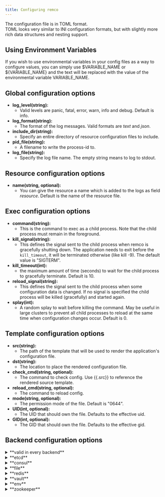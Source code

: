 ```yaml
---
title: Configuring remco
---
```


The configuration file is in TOML format.<br>
TOML looks very similar to INI configuration formats, but with slightly more rich data structures and nesting support.

## Using Environment Variables
If you wish to use environmental variables in your config files as a way
to configure values, you can simply use $VARIABLE_NAME or ${VARIABLE_NAME} and the text will be replaced with the value of the environmental variable VARIABLE_NAME.

## Global configuration options
 - **log_level(string):** 
   - Valid levels are panic, fatal, error, warn, info and debug. Default is info.
 - **log_format(string):** 
   - The format of the log messages. Valid formats are *text* and *json*.
 - **include_dir(string):**
   - Specify an entire directory of resource configuration files to include.
 - **pid_file(string):**
   - A filename to write the process-id to.
 - **log_file(string):**
   - Specify the log file name. The empty string means to log to stdout.

## Resource configuration options
 - **name(string, optional):**
    - You can give the resource a name which is added to the logs as field *resource*. Default is the name of the resource file.

## Exec configuration options
 - **command(string):**
   - This is the command to exec as a child process. Note that the child process must remain in the foreground.
 - **kill_signal(string):**
   - This defines the signal sent to the child process when remco is gracefully shutting down. The application needs to exit before the `kill_timeout`,
     it will be terminated otherwise (like kill -9). The default value is "SIGTERM".
 - **kill_timeout(int):**
   - the maximum amount of time (seconds) to wait for the child process to gracefully terminate. Default is 10.
 - **reload_signal(string):**
   - This defines the signal sent to the child process when some configuration data is changed. If no signal is specified the child process will be killed (gracefully) and started again.
 - **splay(int):**
   - A random splay to wait before killing the command. May be useful in large clusters to prevent all child processes to reload at the same time when configuration changes occur. Default is 0.

## Template configuration options
 - **src(string):**
    - The path of the template that will be used to render the application's configuration file.
 - **dst(string):**
    - The location to place the rendered configuration file.
 - **check_cmd(string, optional):**
    - The command to check config. Use {{.src}} to reference the rendered source template.
 - **reload_cmd(string, optional):**
    - The command to reload config.
 - **mode(string, optional):**
    - The permission mode of the file. Default is "0644".
 - **UID(int, optional):**
    - The UID that should own the file. Defaults to the effective uid.
 - **GID(int, optional):**
    - The GID that should own the file. Defaults to the effective gid.

## Backend configuration options

<details>
<summary> **valid in every backend** </summary>

 - **watch(bool, optional):**
   - Enable watch support. Default is false.
 - **prefix(string):**
   - Key path prefix. Default is "".
 - **interval(int):**
   - The backend polling interval. Can be used as a reconcilation loop for watch or standalone.
 - **onetime(bool, optional):**
   - Render the config file and quit. Default is false.
 - **keys([]string):**
   - The backend keys that the template requires to be rendered correctly. The child keys are also loaded.
</details>

<details>
<summary> **etcd** </summary>

 - **nodes([]string):**
   - List of backend nodes.
 - **client_cert(string, optional):**
   - The client cert file.
 - **client_key(string, optional):**
   - The client key file.
 - **client_ca_keys(string, optional):**
   - The client CA key file.
 - **username(string, optional):**
   - The username for the basic_auth authentication.
 - **password(string, optional):**
   - The password for the basic_auth authentication.
 - **version(uint, optional):**
   - The etcd api-level to use (2 or 3). Default is 2.
</details>

<details>
<summary> **consul** </summary>

 - **nodes([]string):**
    - List of backend nodes.
 - **scheme(string):**
    - the backend URI scheme (http or https).
 - **client_cert(string, optional):**
   - The client cert file.
 - **client_key(string, optional):**
   - The client key file.
 - **client_ca_keys(string, optional):**
   - The client CA key file.
</details>

<details>
<summary> **file** </summary>

 - **filepath(string):**
   - The filepath to a yaml or json file containing the key-value pairs.
</details>

<details>
<summary> **redis** </summary>

 - **nodes([]string):**
   - List of backend nodes.
 - **password(string, optional):**
   - The redis password.
 - **database(int, optional):**
   - The redis database.
</details>

<details>
<summary> **vault** </summary>

 - **node(string):**
    - The backend node.
 - **auth_type(string):**
   - The vault authentication type. (token, approle, app-id, userpass, github)
 - **auth_token(string):**
   - The vault authentication token. Only used with auth_type=token or github.
 - **app_role(string):**
   - The vault app role. Only used with auth_type=approle.
 - **secret_id(string):**
   - The vault secret id. Only used with auth_type=approle.
 - **app_id(string):**
   - The vault app ID. Only used with auth_type=app-id.
 - **user_id(string):**
   - The vault user ID. Only used with auth_type=app-id.
 - **username(string):**
   - The username for the userpass authentication.
 - **password(string):**
   - The password for the userpass authentication.
 - **client_cert(string, optional):**
   - The client cert file.
 - **client_key(string, optional):**
   - The client key file.
 - **client_ca_keys(string, optional):**
   - The client CA key file.
</details>


<details>
<summary> **env** </summary>
</details>

<details>
<summary> **zookeeper** </summary>

 - **nodes([]string):**
   - List of backend nodes.
</details>
